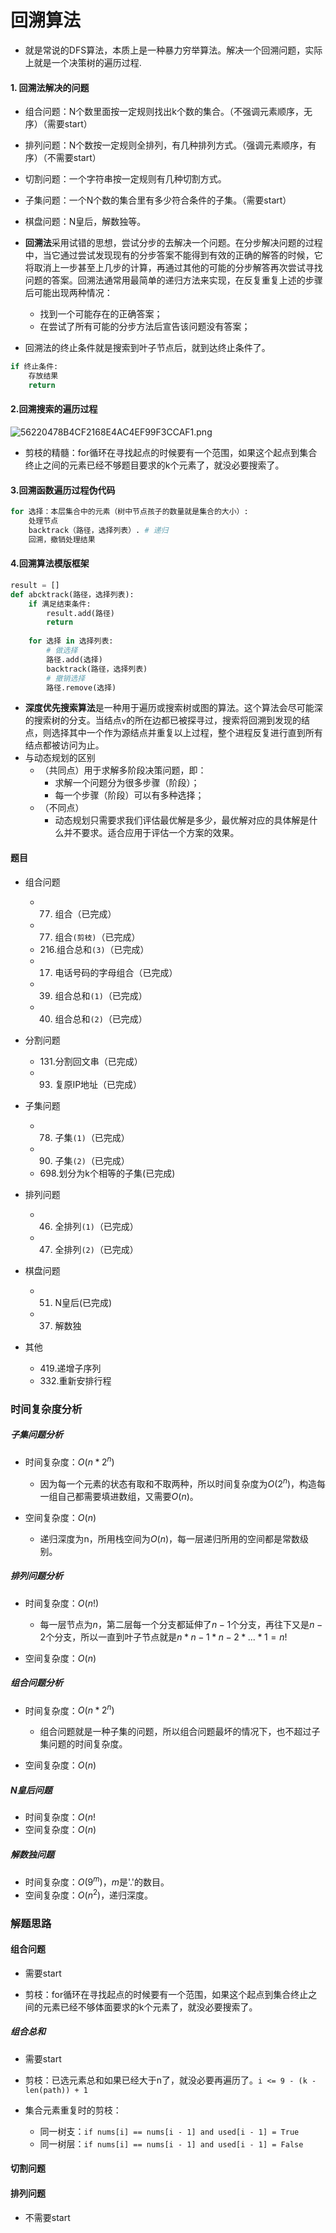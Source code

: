 
# 回溯算法

* 就是常说的DFS算法，本质上是一种暴力穷举算法。解决一个回溯问题，实际上就是一个决策树的遍历过程.

#### 1. 回溯法解决的问题

  * 组合问题：N个数里面按一定规则找出k个数的集合。（不强调元素顺序，无序）（需要start）
  * 排列问题：N个数按一定规则全排列，有几种排列方式。（强调元素顺序，有序）（不需要start）
  * 切割问题：一个字符串按一定规则有几种切割方式。
  * 子集问题：一个N个数的集合里有多少符合条件的子集。（需要start）
  * 棋盘问题：N皇后，解数独等。

* **回溯法**采用试错的思想，尝试分步的去解决一个问题。在分步解决问题的过程中，当它通过尝试发现现有的分步答案不能得到有效的正确的解答的时候，它将取消上一步甚至上几步的计算，再通过其他的可能的分步解答再次尝试寻找问题的答案。回溯法通常用最简单的递归方法来实现，在反复重复上述的步骤后可能出现两种情况：
  * 找到一个可能存在的正确答案；
  * 在尝试了所有可能的分步方法后宣告该问题没有答案；
* 回溯法的终止条件就是搜索到叶子节点后，就到达终止条件了。

```python
if 终止条件:
    存放结果
    return
```

#### 2.回溯搜索的遍历过程

![56220478B4CF2168E4AC4EF99F3CCAF1.png](attachment:eba17f29-d07a-4a95-9ec4-e52164173aad.png)

* 剪枝的精髓：for循环在寻找起点的时候要有一个范围，如果这个起点到集合终止之间的元素已经不够题目要求的k个元素了，就没必要搜索了。

#### 3.回溯函数遍历过程伪代码

```python
for 选择：本层集合中的元素（树中节点孩子的数量就是集合的大小）:
    处理节点
    backtrack（路径，选择列表）. # 递归
    回溯，撤销处理结果
```

#### 4.回溯算法模版框架

```python
result = []
def abcktrack(路径，选择列表):
    if 满足结束条件:
        result.add(路径)
        return
    
    for 选择 in 选择列表:
        # 做选择
        路径.add(选择)
        backtrack(路径，选择列表)
        # 撤销选择
        路径.remove(选择)
```

* **深度优先搜索算法**是一种用于遍历或搜索树或图的算法。这个算法会尽可能深的搜索树的分支。当结点`v`的所在边都已被探寻过，搜索将回溯到发现的结点，则选择其中一个作为源结点并重复以上过程，整个进程反复进行直到所有结点都被访问为止。
* 与动态规划的区别
  * （共同点）用于求解多阶段决策问题，即：
    * 求解一个问题分为很多步骤（阶段）；
    * 每一个步骤（阶段）可以有多种选择；
  * （不同点）
    * 动态规划只需要求我们评估最优解是多少，最优解对应的具体解是什么并不要求。适合应用于评估一个方案的效果。

#### 题目

* 组合问题

  * 77. 组合（已完成）
  * 77. 组合`(剪枝)`（已完成）
  * 216.组合总和`(3)`（已完成）
  * 17. 电话号码的字母组合（已完成）
  * 39. 组合总和`(1)`（已完成）
  * 40. 组合总和`(2)`（已完成）

* 分割问题

  * 131.分割回文串（已完成）
  * 93. 复原IP地址（已完成）

* 子集问题

  * 78. 子集`(1)`（已完成）
  * 90. 子集`(2)`（已完成）
  * 698.划分为k个相等的子集(已完成)

* 排列问题

  * 46. 全排列`(1)`（已完成）
  * 47. 全排列`(2)`（已完成）

* 棋盘问题

  * 51. N皇后(已完成)
  * 37. 解数独

* 其他

  * 419.递增子序列
  * 332.重新安排行程

### 时间复杂度分析

##### 子集问题分析

* 时间复杂度：$O(n * 2^n)$
    * 因为每一个元素的状态有取和不取两种，所以时间复杂度为$O(2^n)$，构造每一组自己都需要填进数组，又需要$O(n)$。

* 空间复杂度：$O(n)$
    * 递归深度为n，所用栈空间为$O(n)$，每一层递归所用的空间都是常数级别。

##### 排列问题分析

* 时间复杂度：$O(n!)$
    * 每一层节点为$n$，第二层每一个分支都延伸了$n-1$个分支，再往下又是$n-2$个分支，所以一直到叶子节点就是$n * n - 1 * n - 2 * ... * 1 = n!$

* 空间复杂度：$O(n)$

##### 组合问题分析

* 时间复杂度：$O(n * 2 ^ n)$
    * 组合问题就是一种子集的问题，所以组合问题最坏的情况下，也不超过子集问题的时间复杂度。

* 空间复杂度：$O(n)$

##### N皇后问题

* 时间复杂度：$O(n!$
* 空间复杂度：$O(n)$

##### 解数独问题

* 时间复杂度：$O(9^m)$，$m$是'.'的数目。
* 空间复杂度：$O(n^2)$，递归深度。

### 解题思路

#### 组合问题

* 需要start

* 剪枝：for循环在寻找起点的时候要有一个范围，如果这个起点到集合终止之间的元素已经不够体面要求的k个元素了，就没必要搜索了。

##### 组合总和

* 需要start

* 剪枝：已选元素总和如果已经大于n了，就没必要再遍历了。`i <= 9 - (k - len(path)) + 1`

* 集合元素重复时的剪枝：
    * 同一树支：`if nums[i] == nums[i - 1] and used[i - 1] = True`
    * 同一树层：`if nums[i] == nums[i - 1] and used[i - 1] = False`

#### 切割问题

#### 排列问题

* 不需要start
